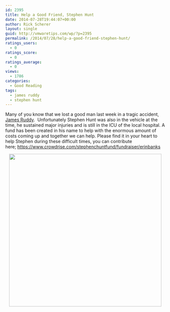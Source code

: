 ```yaml
---
id: 2395
title: Help a Good Friend, Stephen Hunt
date: 2014-07-28T19:44:07+00:00
author: Rick Scherer
layout: single
guid: http://vmwaretips.com/wp/?p=2395
permalink: /2014/07/28/help-a-good-friend-stephen-hunt/
ratings_users:
  - 0
ratings_score:
  - 0
ratings_average:
  - 0
views:
  - 1786
categories:
  - Good Reading
tags:
  - james ruddy
  - stephen hunt
---
```

Many of you know that we lost a good man last week in a tragic accident, <a href="http://vmwaretips.com/wp/2014/07/25/rip-james-ruddy-godspeed/" target="_blank">James Ruddy</a>.  Unfortunately Stephen Hunt was also in the vehicle at the time, he sustained major injuries and is still in the ICU of the local hospital. A fund has been created in his name to help with the enormous amount of costs coming up and together we can help. Please find it in your heart to help Stephen during these difficult times, you can contribute here; <a href="https://www.crowdrise.com/stephenchuntfund/fundraiser/erinbanks" target="_blank">https://www.crowdrise.com/stephenchuntfund/fundraiser/erinbanks</a>

<p style="text-align: center;">
  <img class="aligncenter" src="https://fbcdn-sphotos-g-a.akamaihd.net/hphotos-ak-xpa1/t1.0-9/10440108_10204234157523477_2266188157396383458_n.jpg" alt="" width="480" />
</p>